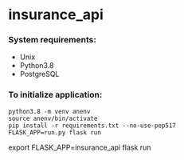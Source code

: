 # insurance_api

### System requirements:

* Unix
* Python3.8
* PostgreSQL

### To initialize application:
```
python3.8 -m venv anenv
source anenv/bin/activate
pip install -r requirements.txt --no-use-pep517
FLASK_APP=run.py flask run
```

export FLASK_APP=insurance_api
flask run
